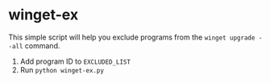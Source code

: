 # winget-ex

This simple script will help you exclude programs from the `winget upgrade --all` command.

1. Add program ID to `EXCLUDED_LIST`
2. Run `python winget-ex.py`
